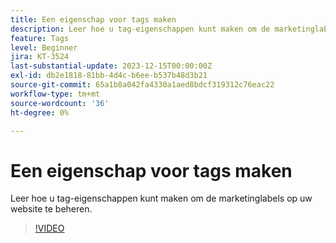 ```yaml
---
title: Een eigenschap voor tags maken
description: Leer hoe u tag-eigenschappen kunt maken om de marketinglabels op uw website te beheren.
feature: Tags
level: Beginner
jira: KT-3524
last-substantial-update: 2023-12-15T00:00:00Z
exl-id: db2e1818-81bb-4d4c-b6ee-b537b48d3b21
source-git-commit: 65a1b8a042fa4330a1aed8bdcf319312c76eac22
workflow-type: tm+mt
source-wordcount: '36'
ht-degree: 0%

---
```


# Een eigenschap voor tags maken

Leer hoe u tag-eigenschappen kunt maken om de marketinglabels op uw website te beheren.

>[!VIDEO](https://video.tv.adobe.com/v/28727/?learn=on)
